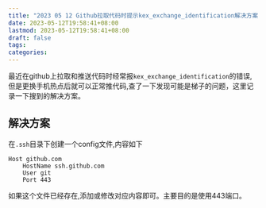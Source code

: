 ```yaml
---
title: "2023 05 12 Github拉取代码时提示kex_exchange_identification解决方案"
date: 2023-05-12T19:58:41+08:00
lastmod: 2023-05-12T19:58:41+08:00
draft: false
tags:
categories:
---
```


最近在github上拉取和推送代码时经常报`kex_exchange_identification`的错误,但是更换手机热点后就可以正常推代码,查了一下发现可能是梯子的问题，这里记录一下搜到的解决方案。

<!--more-->

## 解决方案

在`.ssh`目录下创建一个config文件,内容如下

```
Host github.com
    HostName ssh.github.com
    User git
    Port 443
```

如果这个文件已经存在,添加或修改对应内容即可。主要目的是使用443端口。
